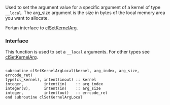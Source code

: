 Used to set the argument value for a specific argument of a kernel of type `__local`. The arg\_size argument is the size in bytes of the local memory area you want to allocate.

Fortan interface to [clSetKernelArg](http://www.khronos.org/registry/cl/sdk/1.1/docs/man/xhtml/clSetKernelArg.html).

### Interface ###

This function is used to set a `__local` arguments. For other types see [clSetKernelArg](clSetKernelArg.md).

```FortranCL

subroutine clSetKernelArgLocal(kernel, arg_index, arg_size, errcode_ret)
type(cl_kernel), intent(inout) :: kernel
integer,         intent(in)    :: arg_index
integer(8),      intent(in)    :: arg_size
integer,         intent(out)   :: errcode_ret
end subroutine clSetKernelArgLocal
```